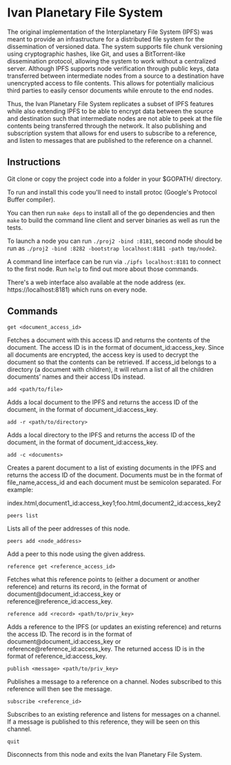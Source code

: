 # Ivan Planetary File System

The original implementation of the Interplanetary File System (IPFS) was meant to provide an infrastructure for a distributed file system for the dissemination of versioned data. The system supports file chunk versioning using cryptographic hashes, like Git, and uses a BitTorrent-like dissemination protocol, allowing the system to work without a centralized server. Although IPFS supports node verification through public keys, data transferred between intermediate nodes from a source to a destination have unencrypted access to file contents. This allows for potentially malicious third parties to easily censor documents while enroute to the end nodes.

Thus, the Ivan Planetary File System replicates a subset of IPFS features while also extending IPFS to be able to encrypt data between the source and destination such that intermediate nodes are not able to peek at the file contents being transferred through the network. It also publishing and subscription system that allows for end users to subscribe to a reference, and listen to messages that are published to the reference on a channel. 

## Instructions

Git clone or copy the project code into a folder in your $GOPATH/ directory.

To run and install this code you'll need to install protoc (Google's Protocol
Buffer compiler).

You can then run `make deps` to install all of the go dependencies and then
`make` to build the command line client and server binaries as well as run the
tests.

To launch a node you can run `./proj2 -bind :8181`, second node should be run as
`./proj2 -bind :8282 -bootstrap localhost:8181 -path tmp/node2`.

A command line interface can be run via `./ipfs localhost:8181` to connect to the
first node. Run `help` to find out more about those commands.

There's a web interface also available at the node address (ex. https://localhost:8181) which runs on every node.

## Commands

`get <document_access_id>`  

Fetches a document with this access ID and returns the contents of the document. The access ID is in the format of document_id:access_key. Since all documents are encrypted, the access key is used to decrypt the document so that the contents can be retrieved. If access_id belongs to a directory (a document with children), it will return a list of all the children documents’ names and their access IDs instead.


`add <path/to/file>` 

Adds a local document to the IPFS and returns the access ID of the document, in the format of document_id:access_key. 

`add -r <path/to/directory>` 

Adds a local directory to the IPFS and returns the access ID of the document, in the format of document_id:access_key. 


`add -c <documents>` 

Creates a parent document to a list of existing documents in the IPFS and returns the access ID of the document. Documents must be in the format of file_name,access_id and each document must be semicolon separated. For example:

index.html,document1_id:access_key1;foo.html,document2_id:access_key2


`peers list` 

Lists all of the peer addresses of this node. 


`peers add <node_address>` 

Add a peer to this node using the given address.


`reference get <reference_access_id>` 

Fetches what this reference points to (either a document or another reference) and returns its record, in the format of document@document_id:access_key or reference@reference_id:access_key. 


`reference add <record> <path/to/priv_key>` 

Adds a reference to the IPFS (or updates an existing reference) and returns the access ID. The record is in the format of document@document_id:access_key or reference@reference_id:access_key. The returned access ID is in the format of reference_id:access_key.


`publish <message> <path/to/priv_key>` 

Publishes a message to a reference on a channel. Nodes subscribed to this reference will then see the message. 


`subscribe <reference_id>`    

Subscribes to an existing reference and listens for messages on a channel. If a message is published to this reference, they will be seen on this channel.
    
    
`quit`

Disconnects from this node and exits the Ivan Planetary File System.
